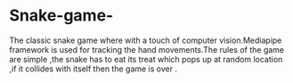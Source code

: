 # Snake-game-
The classic snake game where with a touch of computer vision.Mediapipe framework is used for tracking the hand movements.The rules of the game are simple ,the snake has to eat its treat which pops up at random location ,if it collides with itself then the game is over .




